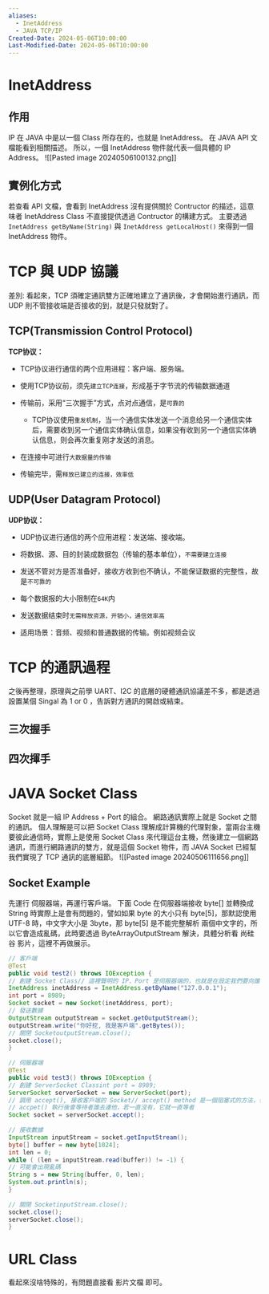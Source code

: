 ```yaml
---
aliases:
  - InetAddress
  - JAVA TCP/IP
Created-Date: 2024-05-06T10:00:00
Last-Modified-Date: 2024-05-06T10:00:00
---
```

# InetAddress
## 作用
IP 在 JAVA 中是以一個 Class 所存在的，也就是 InetAddress。
在 JAVA API 文檔能看到相關描述。
所以，一個 InetAddress 物件就代表一個具體的 IP Address。
![[Pasted image 20240506100132.png]]
## 實例化方式
若查看 API 文檔，會看到 InetAddress 沒有提供關於 Contructor 的描述，這意味者 InetAddress Class 不直接提供透過 Contructor 的構建方式。
主要透過 `InetAddress getByName(String)` 與 `InetAddress getLocalHost()` 來得到一個 InetAddress 物件。
# TCP 與 UDP 協議
差別: 看起來，TCP 須確定通訊雙方正確地建立了通訊後，才會開始進行通訊，而 UDP 則不管接收端是否接收的到，就是只發就對了。
## TCP(Transmission Control Protocol)
**TCP协议：** 

- TCP协议进行通信的两个应用进程：客户端、服务端。
    
- 使用TCP协议前，须先`建立TCP连接`，形成基于字节流的传输数据通道
    
- 传输前，采用“三次握手”方式，点对点通信，是`可靠的`
    
    - TCP协议使用`重发机制`，当一个通信实体发送一个消息给另一个通信实体后，需要收到另一个通信实体确认信息，如果没有收到另一个通信实体确认信息，则会再次重复刚才发送的消息。
        
- 在连接中可进行`大数据量的传输`
    
- 传输完毕，需`释放已建立的连接，效率低`

## UDP(User Datagram Protocol)
**UDP协议：**

- UDP协议进行通信的两个应用进程：发送端、接收端。
    
- 将数据、源、目的封装成数据包（传输的基本单位），`不需要建立连接`
    
- 发送不管对方是否准备好，接收方收到也不确认，不能保证数据的完整性，故是`不可靠的`
    
- 每个数据报的大小限制在`64K`内
    
- 发送数据结束时`无需释放资源，开销小，通信效率高`
    
- 适用场景：音频、视频和普通数据的传输。例如视频会议

# TCP 的通訊過程
之後再整理，原理與之前學 UART、I2C 的底層的硬體通訊協議差不多，都是透過設置某個 Singal 為 1 or 0 ，告訴對方通訊的開啟或結束。
## 三次握手
## 四次揮手
# JAVA Socket Class
Socket 就是一組 IP Address + Port 的組合。
網路通訊實際上就是 Socket 之間的通訊。
個人理解是可以把 Socket Class 理解成計算機的代理對象，當兩台主機要彼此通信時，實際上是使用 Socket Class 來代理這台主機，然後建立一個網路通訊，而進行網路通訊的雙方，就是這個 Socket 物件，而 JAVA Socket 已經幫我們實現了 TCP 通訊的底層細節。
![[Pasted image 20240506111656.png]]
## Socket Example
先運行 伺服器端，再運行客戶端。
下面 Code 在伺服器端接收 byte[] 並轉換成 String 時實際上是會有問題的，譬如如果 byte 的大小只有 byte[5]，那默認使用 UTF-8 時，中文字大小是 3byte，那 byte[5] 是不能完整解析 兩個中文字的，所以它會造成亂碼，此時要透過 ByteArrayOutputStream 解決，具體分析看 尚硅谷 影片，這裡不再做展示。
```java
// 客戶端  
@Test  
public void test2() throws IOException {  
// 創建 Socket Class// 這裡聲明的 IP、Port 是伺服器端的，也就是在設定我們要向誰發送數據  
InetAddress inetAddress = InetAddress.getByName("127.0.0.1");  
int port = 8989;  
Socket socket = new Socket(inetAddress, port);  
// 發送數據  
OutputStream outputStream = socket.getOutputStream();  
outputStream.write("你好挖, 我是客戶端".getBytes());  
// 關閉 SocketoutputStream.close();  
socket.close();  
}  
  
// 伺服器端  
@Test  
public void test3() throws IOException {  
// 創建 ServerSocket Classint port = 8989;  
ServerSocket serverSocket = new ServerSocket(port);  
// 調用 accept(), 接收客戶端的 Socket// accept() method 是一個阻塞式的方法，也就是說  
// accpet() 執行後會等待者誰去連他，若一直沒有，它就一直等者  
Socket socket = serverSocket.accept();  
  
// 接收數據  
InputStream inputStream = socket.getInputStream();  
byte[] buffer = new byte[1024];  
int len = 0;  
while ( (len = inputStream.read(buffer)) != -1) {  
// 可能會出現亂碼
String s = new String(buffer, 0, len);  
System.out.println(s);  
}  
  
// 關閉 SocketinputStream.close();  
socket.close();  
serverSocket.close();  
}
```
# URL Class
看起來沒啥特殊的，有問題直接看 影片文檔 即可。